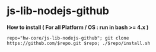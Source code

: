 # js-lib-nodejs-github

**How to install ( For all Platform / OS : run in bash >= 4.x )**

    repo="hw-core/js-lib-nodejs-github"; git clone https://github.com/$repo.git $repo; ./$repo/install.sh
